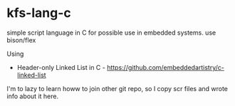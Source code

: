 # kfs-lang-c
simple script language in C for possible use in embedded systems. use bison/flex


Using
 - Header-only Linked List in C - https://github.com/embeddedartistry/c-linked-list

I'm to lazy to learn howw to join other git repo, so I copy scr files and wrote info about it here.